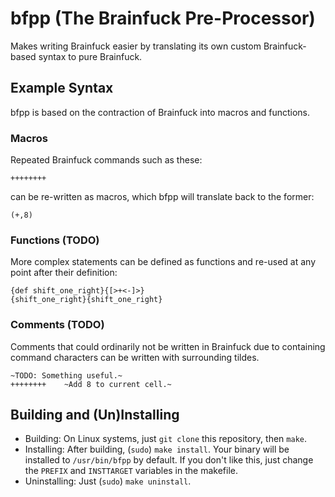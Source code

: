 # bfpp (The **B**rain**fuck** **P**re-**P**rocessor)
Makes writing Brainfuck easier by translating its own custom 
Brainfuck-based syntax to pure Brainfuck.

## Example Syntax
bfpp is based on the contraction of Brainfuck into macros and functions.

### Macros
Repeated Brainfuck commands such as these:

    ++++++++

can be re-written as macros, which bfpp will translate back to the former:

    (+,8)

### Functions (TODO)
More complex statements can be defined as functions and re-used at any
point after their definition:

    {def shift_one_right}{[>+<-]>}
    {shift_one_right}{shift_one_right}

### Comments (TODO)
Comments that could ordinarily not be written in Brainfuck due to
containing command characters can be written with surrounding tildes.

    ~TODO: Something useful.~
    ++++++++    ~Add 8 to current cell.~

## Building and (Un)Installing
 * Building: On Linux systems, just `git clone` this repository, then
    `make`.
 * Installing: After building, (`sudo`) `make install`. Your binary will be
    installed to `/usr/bin/bfpp` by default. If you don't like this, just
    change the `PREFIX` and `INSTTARGET` variables in the makefile.
 * Uninstalling: Just (`sudo`) `make uninstall`.
